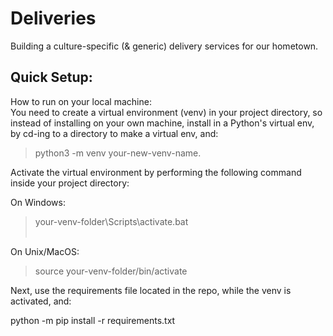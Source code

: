 # Deliveries
Building a culture-specific (& generic) delivery services for our hometown.

<h2>Quick Setup:</h2>

How to run on your local machine:<br>
You need to create a virtual environment (venv) in your project directory, so instead of installing on your own machine, install in a Python's virtual env, by
cd-ing to a directory to make a virtual env, and:<br>

> python3 -m venv your-new-venv-name.

Activate the virtual environment by performing the following command inside your project directory:<br>

On Windows:<br>
> your-venv-folder\Scripts\activate.bat <br><br>

On Unix/MacOS: <br>
> source your-venv-folder/bin/activate 

Next, use the requirements file located in the repo, while the venv is activated, and:

python -m pip install -r requirements.txt
